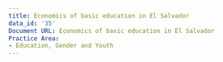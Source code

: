 ```yaml
---
title: Economics of basic education in El Salvador
data_id: '35'
Document URL: Economics of basic education in El Salvador
Practice Area:
- Education, Gender and Youth
---
```


